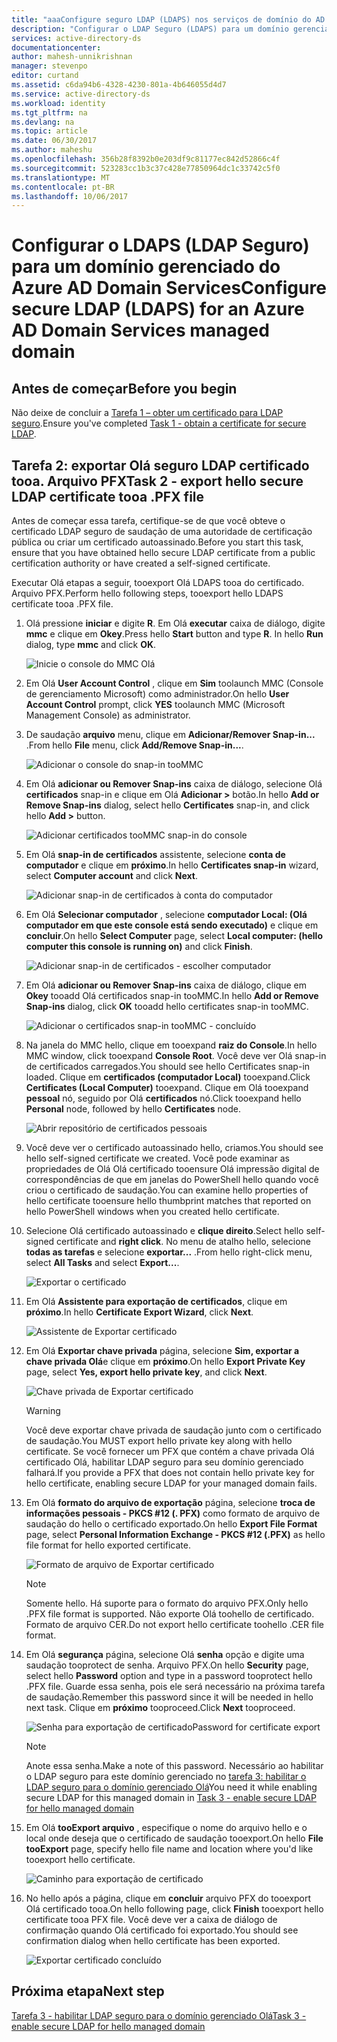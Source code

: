 ```yaml
---
title: "aaaConfigure seguro LDAP (LDAPS) nos serviços de domínio do AD do Azure | Microsoft Docs"
description: "Configurar o LDAP Seguro (LDAPS) para um domínio gerenciado dos Serviços de Domínio do Azure AD"
services: active-directory-ds
documentationcenter: 
author: mahesh-unnikrishnan
manager: stevenpo
editor: curtand
ms.assetid: c6da94b6-4328-4230-801a-4b646055d4d7
ms.service: active-directory-ds
ms.workload: identity
ms.tgt_pltfrm: na
ms.devlang: na
ms.topic: article
ms.date: 06/30/2017
ms.author: maheshu
ms.openlocfilehash: 356b28f8392b0e203df9c81177ec842d52866c4f
ms.sourcegitcommit: 523283cc1b3c37c428e77850964dc1c33742c5f0
ms.translationtype: MT
ms.contentlocale: pt-BR
ms.lasthandoff: 10/06/2017
---
```

# <a name="configure-secure-ldap-ldaps-for-an-azure-ad-domain-services-managed-domain"></a><span data-ttu-id="4f830-103">Configurar o LDAPS (LDAP Seguro) para um domínio gerenciado do Azure AD Domain Services</span><span class="sxs-lookup"><span data-stu-id="4f830-103">Configure secure LDAP (LDAPS) for an Azure AD Domain Services managed domain</span></span>

## <a name="before-you-begin"></a><span data-ttu-id="4f830-104">Antes de começar</span><span class="sxs-lookup"><span data-stu-id="4f830-104">Before you begin</span></span>
<span data-ttu-id="4f830-105">Não deixe de concluir a [Tarefa 1 – obter um certificado para LDAP seguro](active-directory-ds-admin-guide-configure-secure-ldap.md).</span><span class="sxs-lookup"><span data-stu-id="4f830-105">Ensure you've completed [Task 1 - obtain a certificate for secure LDAP](active-directory-ds-admin-guide-configure-secure-ldap.md).</span></span>


## <a name="task-2---export-hello-secure-ldap-certificate-tooa-pfx-file"></a><span data-ttu-id="4f830-106">Tarefa 2: exportar Olá seguro LDAP certificado tooa. Arquivo PFX</span><span class="sxs-lookup"><span data-stu-id="4f830-106">Task 2 - export hello secure LDAP certificate tooa .PFX file</span></span>
<span data-ttu-id="4f830-107">Antes de começar essa tarefa, certifique-se de que você obteve o certificado LDAP seguro de saudação de uma autoridade de certificação pública ou criar um certificado autoassinado.</span><span class="sxs-lookup"><span data-stu-id="4f830-107">Before you start this task, ensure that you have obtained hello secure LDAP certificate from a public certification authority or have created a self-signed certificate.</span></span>

<span data-ttu-id="4f830-108">Executar Olá etapas a seguir, tooexport Olá LDAPS tooa do certificado. Arquivo PFX.</span><span class="sxs-lookup"><span data-stu-id="4f830-108">Perform hello following steps, tooexport hello LDAPS certificate tooa .PFX file.</span></span>

1. <span data-ttu-id="4f830-109">Olá pressione **iniciar** e digite **R**. Em Olá **executar** caixa de diálogo, digite **mmc** e clique em **Okey**.</span><span class="sxs-lookup"><span data-stu-id="4f830-109">Press hello **Start** button and type **R**. In hello **Run** dialog, type **mmc** and click **OK**.</span></span>

    ![Inicie o console do MMC Olá](./media/active-directory-domain-services-admin-guide/secure-ldap-start-run.png)
2. <span data-ttu-id="4f830-111">Em Olá **User Account Control** , clique em **Sim** toolaunch MMC (Console de gerenciamento Microsoft) como administrador.</span><span class="sxs-lookup"><span data-stu-id="4f830-111">On hello **User Account Control** prompt, click **YES** toolaunch MMC (Microsoft Management Console) as administrator.</span></span>
3. <span data-ttu-id="4f830-112">De saudação **arquivo** menu, clique em **Adicionar/Remover Snap-in...** .</span><span class="sxs-lookup"><span data-stu-id="4f830-112">From hello **File** menu, click **Add/Remove Snap-in...**.</span></span>

    ![Adicionar o console do snap-in tooMMC](./media/active-directory-domain-services-admin-guide/secure-ldap-add-snapin.png)
4. <span data-ttu-id="4f830-114">Em Olá **adicionar ou Remover Snap-ins** caixa de diálogo, selecione Olá **certificados** snap-in e clique em Olá **Adicionar >** botão.</span><span class="sxs-lookup"><span data-stu-id="4f830-114">In hello **Add or Remove Snap-ins** dialog, select hello **Certificates** snap-in, and click hello **Add >** button.</span></span>

    ![Adicionar certificados tooMMC snap-in do console](./media/active-directory-domain-services-admin-guide/secure-ldap-add-certificates-snapin.png)
5. <span data-ttu-id="4f830-116">Em Olá **snap-in de certificados** assistente, selecione **conta de computador** e clique em **próximo**.</span><span class="sxs-lookup"><span data-stu-id="4f830-116">In hello **Certificates snap-in** wizard, select **Computer account** and click **Next**.</span></span>

    ![Adicionar snap-in de certificados à conta do computador](./media/active-directory-domain-services-admin-guide/secure-ldap-add-certificates-computer-account.png)
6. <span data-ttu-id="4f830-118">Em Olá **Selecionar computador** , selecione **computador Local: (Olá computador em que este console está sendo executado)** e clique em **concluir**.</span><span class="sxs-lookup"><span data-stu-id="4f830-118">On hello **Select Computer** page, select **Local computer: (hello computer this console is running on)** and click **Finish**.</span></span>

    ![Adicionar snap-in de certificados - escolher computador](./media/active-directory-domain-services-admin-guide/secure-ldap-add-certificates-local-computer.png)
7. <span data-ttu-id="4f830-120">Em Olá **adicionar ou Remover Snap-ins** caixa de diálogo, clique em **Okey** tooadd Olá certificados snap-in tooMMC.</span><span class="sxs-lookup"><span data-stu-id="4f830-120">In hello **Add or Remove Snap-ins** dialog, click **OK** tooadd hello certificates snap-in tooMMC.</span></span>

    ![Adicionar o certificados snap-in tooMMC - concluído](./media/active-directory-domain-services-admin-guide/secure-ldap-add-certificates-snapin-done.png)
8. <span data-ttu-id="4f830-122">Na janela do MMC hello, clique em tooexpand **raiz do Console**.</span><span class="sxs-lookup"><span data-stu-id="4f830-122">In hello MMC window, click tooexpand **Console Root**.</span></span> <span data-ttu-id="4f830-123">Você deve ver Olá snap-in de certificados carregados.</span><span class="sxs-lookup"><span data-stu-id="4f830-123">You should see hello Certificates snap-in loaded.</span></span> <span data-ttu-id="4f830-124">Clique em **certificados (computador Local)** tooexpand.</span><span class="sxs-lookup"><span data-stu-id="4f830-124">Click **Certificates (Local Computer)** tooexpand.</span></span> <span data-ttu-id="4f830-125">Clique em Olá tooexpand **pessoal** nó, seguido por Olá **certificados** nó.</span><span class="sxs-lookup"><span data-stu-id="4f830-125">Click tooexpand hello **Personal** node, followed by hello **Certificates** node.</span></span>

    ![Abrir repositório de certificados pessoais](./media/active-directory-domain-services-admin-guide/secure-ldap-open-personal-store.png)
9. <span data-ttu-id="4f830-127">Você deve ver o certificado autoassinado hello, criamos.</span><span class="sxs-lookup"><span data-stu-id="4f830-127">You should see hello self-signed certificate we created.</span></span> <span data-ttu-id="4f830-128">Você pode examinar as propriedades de Olá Olá certificado tooensure Olá impressão digital de correspondências de que em janelas do PowerShell hello quando você criou o certificado de saudação.</span><span class="sxs-lookup"><span data-stu-id="4f830-128">You can examine hello properties of hello certificate tooensure hello thumbprint matches that reported on hello PowerShell windows when you created hello certificate.</span></span>
10. <span data-ttu-id="4f830-129">Selecione Olá certificado autoassinado e **clique direito**.</span><span class="sxs-lookup"><span data-stu-id="4f830-129">Select hello self-signed certificate and **right click**.</span></span> <span data-ttu-id="4f830-130">No menu de atalho hello, selecione **todas as tarefas** e selecione **exportar...** .</span><span class="sxs-lookup"><span data-stu-id="4f830-130">From hello right-click menu, select **All Tasks** and select **Export...**.</span></span>

    ![Exportar o certificado](./media/active-directory-domain-services-admin-guide/secure-ldap-export-cert.png)
11. <span data-ttu-id="4f830-132">Em Olá **Assistente para exportação de certificados**, clique em **próximo**.</span><span class="sxs-lookup"><span data-stu-id="4f830-132">In hello **Certificate Export Wizard**, click **Next**.</span></span>

    ![Assistente de Exportar certificado](./media/active-directory-domain-services-admin-guide/secure-ldap-export-cert-wizard.png)
12. <span data-ttu-id="4f830-134">Em Olá **Exportar chave privada** página, selecione **Sim, exportar a chave privada Olá**e clique em **próximo**.</span><span class="sxs-lookup"><span data-stu-id="4f830-134">On hello **Export Private Key** page, select **Yes, export hello private key**, and click **Next**.</span></span>

    ![Chave privada de Exportar certificado](./media/active-directory-domain-services-admin-guide/secure-ldap-export-private-key.png)

    > [!WARNING]
    > <span data-ttu-id="4f830-136">Você deve exportar chave privada de saudação junto com o certificado de saudação.</span><span class="sxs-lookup"><span data-stu-id="4f830-136">You MUST export hello private key along with hello certificate.</span></span> <span data-ttu-id="4f830-137">Se você fornecer um PFX que contém a chave privada Olá certificado Olá, habilitar LDAP seguro para seu domínio gerenciado falhará.</span><span class="sxs-lookup"><span data-stu-id="4f830-137">If you provide a PFX that does not contain hello private key for hello certificate, enabling secure LDAP for your managed domain fails.</span></span>
    >
    >
13. <span data-ttu-id="4f830-138">Em Olá **formato do arquivo de exportação** página, selecione **troca de informações pessoais - PKCS #12 (. PFX)** como formato de arquivo de saudação do hello o certificado exportado.</span><span class="sxs-lookup"><span data-stu-id="4f830-138">On hello **Export File Format** page, select **Personal Information Exchange - PKCS #12 (.PFX)** as hello file format for hello exported certificate.</span></span>

    ![Formato de arquivo de Exportar certificado](./media/active-directory-domain-services-admin-guide/secure-ldap-export-to-pfx.png)

    > [!NOTE]
    > <span data-ttu-id="4f830-140">Somente hello. Há suporte para o formato do arquivo PFX.</span><span class="sxs-lookup"><span data-stu-id="4f830-140">Only hello .PFX file format is supported.</span></span> <span data-ttu-id="4f830-141">Não exporte Olá toohello de certificado. Formato de arquivo CER.</span><span class="sxs-lookup"><span data-stu-id="4f830-141">Do not export hello certificate toohello .CER file format.</span></span>
    >
    >
14. <span data-ttu-id="4f830-142">Em Olá **segurança** página, selecione Olá **senha** opção e digite uma saudação tooprotect de senha. Arquivo PFX.</span><span class="sxs-lookup"><span data-stu-id="4f830-142">On hello **Security** page, select hello **Password** option and type in a password tooprotect hello .PFX file.</span></span> <span data-ttu-id="4f830-143">Guarde essa senha, pois ele será necessário na próxima tarefa de saudação.</span><span class="sxs-lookup"><span data-stu-id="4f830-143">Remember this password since it will be needed in hello next task.</span></span> <span data-ttu-id="4f830-144">Clique em **próximo** tooproceed.</span><span class="sxs-lookup"><span data-stu-id="4f830-144">Click **Next** tooproceed.</span></span>

    ![<span data-ttu-id="4f830-145">Senha para exportação de certificado</span><span class="sxs-lookup"><span data-stu-id="4f830-145">Password for certificate export</span></span> ](./media/active-directory-domain-services-admin-guide/secure-ldap-export-select-password.png)

    > [!NOTE]
    > <span data-ttu-id="4f830-146">Anote essa senha.</span><span class="sxs-lookup"><span data-stu-id="4f830-146">Make a note of this password.</span></span> <span data-ttu-id="4f830-147">Necessário ao habilitar o LDAP seguro para este domínio gerenciado no [tarefa 3: habilitar o LDAP seguro para o domínio gerenciado Olá](active-directory-ds-admin-guide-configure-secure-ldap-enable-ldaps.md)</span><span class="sxs-lookup"><span data-stu-id="4f830-147">You need it while enabling secure LDAP for this managed domain in [Task 3 - enable secure LDAP for hello managed domain](active-directory-ds-admin-guide-configure-secure-ldap-enable-ldaps.md)</span></span>
    >
    >
15. <span data-ttu-id="4f830-148">Em Olá **tooExport arquivo** , especifique o nome do arquivo hello e o local onde deseja que o certificado de saudação tooexport.</span><span class="sxs-lookup"><span data-stu-id="4f830-148">On hello **File tooExport** page, specify hello file name and location where you'd like tooexport hello certificate.</span></span>

    ![Caminho para exportação de certificado](./media/active-directory-domain-services-admin-guide/secure-ldap-export-select-path.png)
16. <span data-ttu-id="4f830-150">No hello após a página, clique em **concluir** arquivo PFX do tooexport Olá certificado tooa.</span><span class="sxs-lookup"><span data-stu-id="4f830-150">On hello following page, click **Finish** tooexport hello certificate tooa PFX file.</span></span> <span data-ttu-id="4f830-151">Você deve ver a caixa de diálogo de confirmação quando Olá certificado foi exportado.</span><span class="sxs-lookup"><span data-stu-id="4f830-151">You should see confirmation dialog when hello certificate has been exported.</span></span>

    ![Exportar certificado concluído](./media/active-directory-domain-services-admin-guide/secure-ldap-exported-as-pfx.png)


## <a name="next-step"></a><span data-ttu-id="4f830-153">Próxima etapa</span><span class="sxs-lookup"><span data-stu-id="4f830-153">Next step</span></span>
[<span data-ttu-id="4f830-154">Tarefa 3 - habilitar LDAP seguro para o domínio gerenciado Olá</span><span class="sxs-lookup"><span data-stu-id="4f830-154">Task 3 - enable secure LDAP for hello managed domain</span></span>](active-directory-ds-admin-guide-configure-secure-ldap-enable-ldaps.md)
